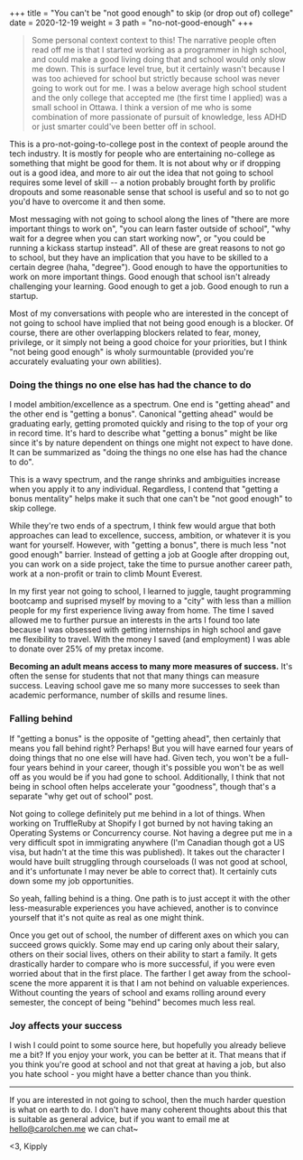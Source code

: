 +++
title = "You can't be \"not good enough\" to skip (or drop out of) college"
date = 2020-12-19
weight = 3
path = "no-not-good-enough"
+++



> Some personal context context to this! The narrative people often read off me is that I started working as a programmer in high school, and could make a good living doing that and school would only slow me down. This is surface level true, but it certainly wasn't because I was too achieved for school but strictly because school was never going to work out for me. I was a below average high school student and the only college that accepted me (the first time I applied) was a small school in Ottawa. I think a version of me who is some combination of more passionate of pursuit of knowledge, less ADHD or just smarter could've been better off in school.


This is a pro-not-going-to-college post in the context of people around the tech industry. It is mostly for people who are entertaining no-college as something that might be good for them. It is not about why or if dropping out is a good idea, and more to air out the idea that not going to school requires some level of skill -- a notion probably brought forth by prolific dropouts and some reasonable sense that school is useful and so to not go you'd have to overcome it and then some.

Most messaging with not going to school along the lines of "there are more important things to work on", "you can learn faster outside of school", "why wait for a degree when you can start working now", or "you could be running a kickass startup instead". All of these are great reasons to not go to school, but they have an implication that you have to be skilled to a certain degree (haha, "degree"). Good enough to have the opportunities to work on more important things. Good enough that school isn't already challenging your learning. Good enough to get a job. Good enough to run a startup.

Most of my conversations with people who are interested in the concept of not going to school have implied that not being good enough is a blocker. Of course, there are other overlapping blockers related to fear, money, privilege, or it simply not being a good choice for your priorities, but I think "not being good enough" is wholy surmountable (provided you're accurately evaluating your own abilities).

### Doing the things no one else has had the chance to do

I model ambition/excellence as a spectrum. One end is "getting ahead" and the other end is "getting a bonus". Canonical "getting ahead" would be graduating early, getting promoted quickly and rising to the top of your org in record time. It's hard to describe what "getting a bonus" might be like since it's by nature dependent on things one might not expect to have done. It can be summarized as "doing the things no one else has had the chance to do".

This is a wavy spectrum, and the range shrinks and ambiguities increase when you apply it to any individual. Regardless, I contend that "getting a bonus mentality" helps make it such that one can't be "not good enough" to skip college.

While they're two ends of a spectrum, I think few would argue that both approaches can lead to excellence, success, ambition, or whatever it is you want for yourself. However, with "getting a bonus", there is much less "not good enough" barrier. Instead of getting a job at Google after dropping out, you can work on a side project, take the time to pursue another career path, work at a non-profit or train to climb Mount Everest.

In my first year not going to school, I learned to juggle, taught programming bootcamp and suprised myself by moving to a "city" with less than a million people for my first experience living away from home. The time I saved allowed me to further pursue an interests in the arts I found too late because I was obsessed with getting internships in high school and gave me flexibility to travel. With the money I saved (and employment) I was able to donate over 25% of my pretax income.

**Becoming an adult means access to many more measures of success.** It's often the sense for students that not that many things can measure success. Leaving school gave me so many more successes to seek than academic performance, number of skills and resume lines.

### Falling behind

If "getting a bonus" is the opposite of "getting ahead", then certainly that means you fall behind right? Perhaps! But you will have earned four years of doing things that no one else will have had. Given tech, you won't be a full-four years behind in your career, though it's possible you won't be as well off as you would be if you had gone to school. Additionally, I think that not being in school often helps accelerate your "goodness", though that's a separate "why get out of school" post.

Not going to college definitely put me behind in a lot of things. When working on TruffleRuby at Shopify I got burned by not having taking an Operating Systems or Concurrency course. Not having a degree put me in a very difficult spot in immigrating anywhere (I'm Canadian though got a US visa, but hadn't at the time this was published). It takes out the character I would have built struggling through courseloads (I was not good at school, and it's unfortunate I may never be able to correct that). It certainly cuts down some my job opportunities.

So yeah, falling behind is a thing. One path is to just accept it with the other less-measurable experiences you have achieved, another is to convince yourself that it's not quite as real as one might think.

Once you get out of school, the number of different axes on which you can succeed grows quickly. Some may end up caring only about their salary, others on their social lives, others on their ability to start a family. It gets drastically harder to compare who is more successful, if you were even worried about that in the first place. The farther I get away from the school-scene the more apparent it is that I am not behind on valuable experiences. Without counting the years of school and exams rolling around every semester, the concept of being "behind" becomes much less real.

### Joy affects your success
I wish I could point to some source here, but hopefully you already believe me a bit? If you enjoy your work, you can be better at it. That means that if you think you're good at school and not that great at having a job, but also you hate school - you might have a better chance than you think.

----

If you are interested in not going to school, then the much harder question is what on earth to do. I don't have many coherent thoughts about this that is suitable as general advice, but if you want to email me at hello@carolchen.me we can chat~

<3,
Kipply
